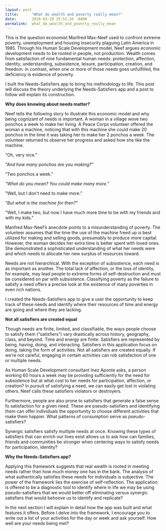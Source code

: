 ```yaml
---
layout: post
title:      "What do wealth and poverty really mean?"
date:       2020-03-29 15:51:26 -0400
permalink:  what_do_wealth_and_poverty_really_mean
---
```


This is the question economist Manfred Max-Neef used to confront extreme poverty, unemployment and housing insecurity plaguing Latin America in 1985. Through his Human Scale Development model, Neef argues economic development needs to be rooted in people, not production. Wealth comes from satisfaction of nine fundamental human needs: protection, affection, identity, understanding, subsistence, leisure, participation, creation, and freedom. In contrast, when one or more of those needs goes unfulfilled, the deficiency is evidence of poverty. 

I built the Needs-Satisfiers app to bring his methodology to life. This post will discuss the theory underlying the Needs-Satisfiers app and a post to follow will explain its construction. 

**Why does knowing about needs matter?**

Neef tells the following story to illustrate this economic model and why being cognizant of needs is important. A woman in a village wove two ponchos a week to make her living. A Peace Corps volunteer offered the woman a machine, noticing that with this machine she could make 20 ponchos in the time it was taking her to make her 2 ponchos a week. The volunteer returned to observe her progress and asked how she like the machine. 

"Oh, very nice.” 

*"And how many ponchos are you making?"*

“Two ponchos a week." 

*"What do you mean? You could make many more."*

"Well, but I don’t need to make more."

*"But what is the machine for then?"*

"Well, I make two, but now I have much more time to be with my friends and with my kids."

Manfred Max-Neef’s anecdote points to a misunderstanding of poverty. The volunteer assumes that the time the use of the machine freed up is best utilized for making and selling goods, presumably to produce more capital. However, the woman decides her extra time is better spent with loved ones. She demonstrated a sophisticated understanding of what her needs were and which needs to allocate her new surplus of resources toward.

Needs are not hierarchical. With the exception of subsistence, each need is as important as another. The total lack of affection, or the loss of identity, for example, may lead people to extreme forms of self-destruction and must be considered on par with subsistence. Classifying poverty as the failure to satisfy a need offers a precise look at the existence of many poverties in even rich nations.

I created the Needs-Satisfiers app to give a user the opportunity to keep track of these needs and identify where their resources of time and energy are going and where they are lacking. 

**Not all satisfiers are created equal**

Though needs are  finite, limited, and classifiable, the ways people choose to satisfy them (“satisfiers”) vary drastically across history, geography, class, and beyond. Time and energy are finite. Satisfiers are represented by being, having, doing, and interacting. Satisfiers in this application focus on doing, taking the form of activities. Not all satisfiers are created equally. If we’re not careful, engaging in certain activities can rob satisfaction of one or multiple needs. 

As Human Scale Development consultant Inez Aponte asks, a person working 60 hours a week may be providing sufficiently for the need for subsistence but at what cost to her needs for participation, affection, or creation? In pursuit of satisfying a need, we can easily get lost in violating others. Neef calls these satisfiers violators or destroyers. 

Furthermore, people are also prone to satisfiers that generate a false sense fo satisfaction for a given need. These are pseudo-satisfiers and identifying them can offer individuals the opportunity to choose different activities that make them happier. What patterns of consumption serve as pseudo-satisfiers?

Synergic satisfiers satisfy multiple needs at once. Knowing these types of satisfiers that can enrich our lives exist allows us to ask how can families, friends and communities be stronger when centering ways to satisfy needs for participation, identity? 

**Why the Needs-Satisfiers app?**

Applying this framework suggests that real wealth is rooted in meeting needs rather than how much money one has in the bank. The analysis of what authentically satisfies these needs for individuals is subjective. The power of the framework lies the exercise of self-reflection. The application is offered to be a diagnostic tool to identify where in life we may be using pseudo-satisfiers that we would better off eliminating versus synergic satisfiers that would behoove us to identify and replicate?

In the next section I will explain in detail how the app was built and what features it offers. Before I delve into the framework, I encourage you to write out a list of your activities for the day or week and ask yourself: How well are your needs being met?

